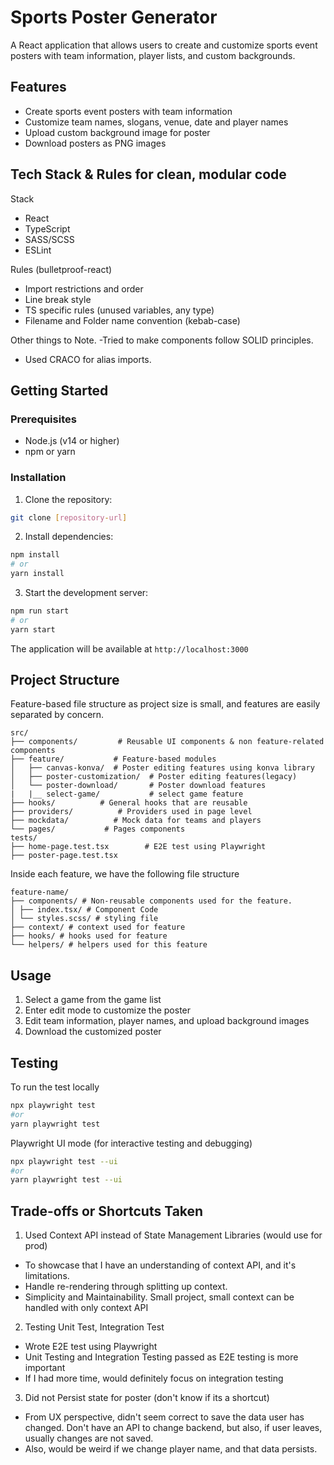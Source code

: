 # Sports Poster Generator

A React application that allows users to create and customize sports event posters with team information, player lists, and custom backgrounds.

## Features

- Create sports event posters with team information
- Customize team names, slogans, venue, date and player names
- Upload custom background image for poster
- Download posters as PNG images

## Tech Stack & Rules for clean, modular code

Stack

- React
- TypeScript
- SASS/SCSS
- ESLint

Rules (bulletproof-react)

- Import restrictions and order
- Line break style
- TS specific rules (unused variables, any type)
- Filename and Folder name convention (kebab-case)

Other things to Note.
-Tried to make components follow SOLID principles.

- Used CRACO for alias imports.

## Getting Started

### Prerequisites

- Node.js (v14 or higher)
- npm or yarn

### Installation

1. Clone the repository:

```bash
git clone [repository-url]
```

2. Install dependencies:

```bash
npm install
# or
yarn install
```

3. Start the development server:

```bash
npm run start
# or
yarn start
```

The application will be available at `http://localhost:3000`

## Project Structure

Feature-based file structure as project size is small, and features are easily separated by concern.

```
src/
├── components/         # Reusable UI components & non feature-related components
├── feature/           # Feature-based modules
│   ├── canvas-konva/  # Poster editing features using konva library
│   ├── poster-customization/  # Poster editing features(legacy)
│   └── poster-download/       # Poster download features
|   |__ select-game/           # select game feature
├── hooks/          # General hooks that are reusable
├── providers/          # Providers used in page level
├── mockdata/          # Mock data for teams and players
└── pages/           # Pages components
tests/
├── home-page.test.tsx        # E2E test using Playwright
├── poster-page.test.tsx
```

Inside each feature, we have the following file structure

```
feature-name/
├── components/ # Non-reusable components used for the feature.
│ ├── index.tsx/ # Component Code
│ └── styles.scss/ # styling file
├── context/ # context used for feature
├── hooks/ # hooks used for feature
└── helpers/ # helpers used for this feature
```

## Usage

1. Select a game from the game list
2. Enter edit mode to customize the poster
3. Edit team information, player names, and upload background images
4. Download the customized poster

## Testing

To run the test locally

```bash
npx playwright test
#or
yarn playwright test
```

Playwright UI mode (for interactive testing and debugging)

```bash
npx playwright test --ui
#or
yarn playwright test --ui
```

## Trade-offs or Shortcuts Taken

1. Used Context API instead of State Management Libraries (would use for prod)

- To showcase that I have an understanding of context API, and it's limitations.
- Handle re-rendering through splitting up context.
- Simplicity and Maintainability. Small project, small context can be handled with only context API

2. Testing Unit Test, Integration Test

- Wrote E2E test using Playwright
- Unit Testing and Integration Testing passed as E2E testing is more important
- If I had more time, would definitely focus on integration testing

3. Did not Persist state for poster (don't know if its a shortcut)

- From UX perspective, didn't seem correct to save the data user has changed. Don't have an API to change backend, but also, if user leaves, usually changes are not saved.
- Also, would be weird if we change player name, and that data persists.

